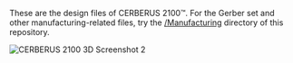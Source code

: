 These are the design files of CERBERUS 2100™. For the Gerber set and other manufacturing-related files, try the <a href="https://github.com/TheByteAttic/CERBERUS2100/tree/main/Manufacturing">/Manufacturing</a> directory of this repository.

![CERBERUS 2100 3D Screenshot 2](https://github.com/TheByteAttic/CERBERUS2100/assets/69539226/ec02a1a9-1ad9-491e-8f20-6f7ad545c77d)

